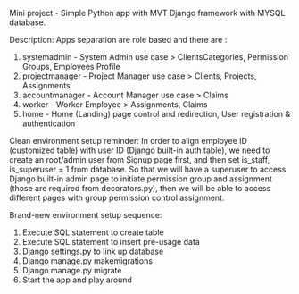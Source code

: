 Mini project - Simple Python app with MVT Django framework with MYSQL database.

Description:
Apps separation are role based and there are :
1. systemadmin - System Admin use case > ClientsCategories, Permission Groups, Employees Profile
2. projectmanager - Project Manager use case > Clients, Projects, Assignments
3. accountmanager - Account Manager use case > Claims
4. worker - Worker Employee > Assignments, Claims
5. home - Home (Landing) page control and redirection, User registration & authentication


Clean environment setup reminder:
In order to align employee ID (customized table) with user ID (Django built-in auth table),
we need to create an root/admin user from Signup page first, and then set is_staff, is_superuser = 1 from database.
So that we will have a superuser to access Django built-in admin page to initiate permission group and assignment 
(those are required from decorators.py), then we will be able to access different pages with group permission control assignment.

Brand-new environment setup sequence:
1. Execute SQL statement to create table
2. Execute SQL statement to insert pre-usage data
3. Django settings.py to link up database
4. Django manage.py makemigrations
5. Django manage.py migrate
6. Start the app and play around

